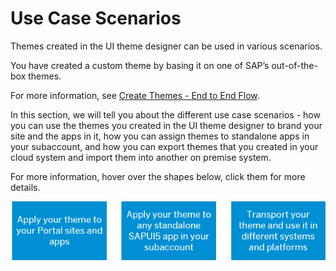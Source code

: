 <!-- loio87e746249270429c8eedcb5d1cb17201 -->

# Use Case Scenarios

Themes created in the UI theme designer can be used in various scenarios.

You have created a custom theme by basing it on one of SAP’s out-of-the-box themes.

For more information, see [Create Themes - End to End Flow](../Create-Themes/create-themes-end-to-end-flow-756feb8.md).

In this section, we will tell you about the different use case scenarios - how you can use the themes you created in the UI theme designer to brand your site and the apps in it, how you can assign themes to standalone apps in your subaccount, and how you can export themes that you created in your cloud system and import them into another on premise system.

For more information, hover over the shapes below, click them for more details.



![](images/Image_Map_Use_Case_Scenarios_a798aa0.png)

